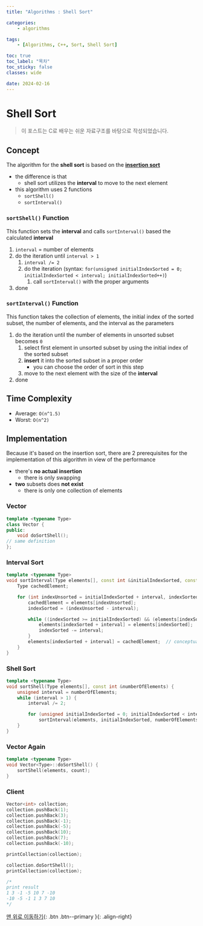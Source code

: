 ```yaml
---
title: "Algorithms : Shell Sort"

categories:
    - algorithms

tags:
    - [Algorithms, C++, Sort, Shell Sort]

toc: true
toc_label: "목차"
toc_sticky: false
classes: wide

date: 2024-02-16
---
```


# Shell Sort

> 이 포스트는 C로 배우는 쉬운 자료구조를 바탕으로 작성되었습니다.

## Concept
The algorithm for the **shell sort** is based on the [**insertion sort**](https://sadoe3.github.io/algorithms/algorithms-SortInsertion/)
- the difference is that
    * shell sort utilizes the **interval** to move to the next element
- this algorithm uses 2 functions
    * `sortShell()`
    * `sortInterval()`

### `sortShell()` Function
This function sets the **interval** and calls `sortInterval()` based the calculated **interval**
1. `interval` = number of elements
2. do the iteration until `interval > 1`
    1. `interval /= 2`
    2. do the iteration (syntax: `for(unsigned initialIndexSorted = 0; initialIndexSorted < interval; initialIndexSorted++)`)
        1. call `sortInterval()` with the proper arguments 
3. done

### `sortInterval()` Function
This function takes the collection of elements, the initial index of the sorted subset, the number of elements, and the interval as the parameters
1. do the iteration until the number of elements in unsorted subset becomes `0`
    1. select first element in unsorted subset by using the initial index of the sorted subset
    2. **insert** it into the sorted subset in a proper order
        + you can choose the order of sort in this step
    3. move to the next element with the size of the **interval**
2. done


## Time Complexity
- Average: `O(n^1.5)`
- Worst: `O(n^2)`


## Implementation
Because it's based on the insertion sort, there are 2 prerequisites for the implementation of this algorithm in view of the performance
- there's **no actual insertion**
    * there is only swapping
- **two** subsets does **not exist**
    * there is only one collection of elements 

### Vector
```c++
template <typename Type>
class Vector {
public:
    void doSortShell();
// same definition
};
```

### Interval Sort
```c++
template <typename Type>
void sortInterval(Type elements[], const int &initialIndexSorted, const int &numberOfElements, const int &interval) {
    Type cachedElement;

    for (int indexUnsorted = initialIndexSorted + interval, indexSorted; indexUnsorted < numberOfElements; indexUnsorted += interval) {
        cachedElement = elements[indexUnsorted];
        indexSorted = (indexUnsorted - interval);

        while ((indexSorted >= initialIndexSorted) && (elements[indexSorted] >= cachedElement)) {
            elements[indexSorted + interval] = elements[indexSorted];
            indexSorted -= interval;
        }
        elements[indexSorted + interval] = cachedElement;  // conceptual insertion
    }
}
```

### Shell Sort
```c++
template <typename Type>
void sortShell(Type elements[], const int &numberOfElements) {
    unsigned interval = numberOfElements;
    while (interval > 1) {
        interval /= 2;

        for (unsigned initialIndexSorted = 0; initialIndexSorted < interval; initialIndexSorted++)
            sortInterval(elements, initialIndexSorted, numberOfElements, interval);
    }
}

```

### Vector Again
```c++
template <typename Type>
void Vector<Type>::doSortShell() {
    sortShell(elements, count);
}
```

### Client
```c++
Vector<int> collection;
collection.pushBack(1);
collection.pushBack(3);
collection.pushBack(-1);
collection.pushBack(-5);
collection.pushBack(10);
collection.pushBack(7);
collection.pushBack(-10);

printCollection(collection);

collection.doSortShell();
printCollection(collection);

/*
print result
1 3 -1 -5 10 7 -10
-10 -5 -1 1 3 7 10
*/
```


[맨 위로 이동하기](#){: .btn .btn--primary }{: .align-right}